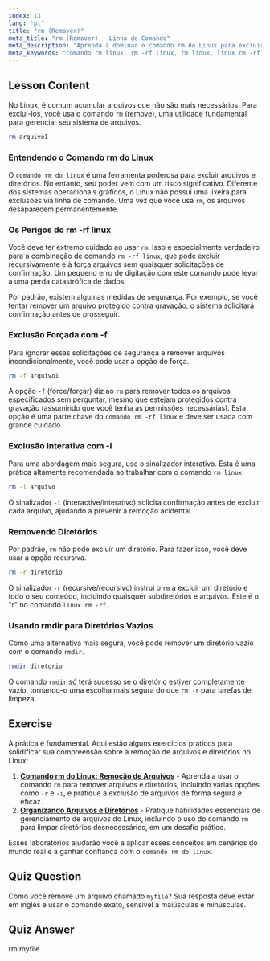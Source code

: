 ```yaml
---
index: 13
lang: "pt"
title: "rm (Remover)"
meta_title: "rm (Remover) - Linha de Comando"
meta_description: "Aprenda a dominar o comando rm do Linux para excluir arquivos com segurança. Este guia aborda o poderoso comando rm -rf do Linux, o modo interativo e como evitar armadilhas comuns ao usar rm no Linux."
meta_keywords: "comando rm linux, rm -rf linux, rm linux, linux rm -rf, comando rm -rf linux, comando rm, excluir arquivos linux, remover diretórios, rmdir"
---
```


## Lesson Content

No Linux, é comum acumular arquivos que não são mais necessários. Para excluí-los, você usa o comando `rm` (remove), uma utilidade fundamental para gerenciar seu sistema de arquivos.

```bash
rm arquivo1
```

### Entendendo o Comando rm do Linux

O `comando rm do linux` é uma ferramenta poderosa para excluir arquivos e diretórios. No entanto, seu poder vem com um risco significativo. Diferente dos sistemas operacionais gráficos, o Linux não possui uma lixeira para exclusões via linha de comando. Uma vez que você usa `rm`, os arquivos desaparecem permanentemente.

### Os Perigos do rm -rf linux

Você deve ter extremo cuidado ao usar `rm`. Isso é especialmente verdadeiro para a combinação de comando `rm -rf linux`, que pode excluir recursivamente e à força arquivos sem quaisquer solicitações de confirmação. Um pequeno erro de digitação com este comando pode levar a uma perda catastrófica de dados.

Por padrão, existem algumas medidas de segurança. Por exemplo, se você tentar remover um arquivo protegido contra gravação, o sistema solicitará confirmação antes de prosseguir.

### Exclusão Forçada com -f

Para ignorar essas solicitações de segurança e remover arquivos incondicionalmente, você pode usar a opção de força.

```bash
rm -f arquivo1
```

A opção `-f` (force/forçar) diz ao `rm` para remover todos os arquivos especificados sem perguntar, mesmo que estejam protegidos contra gravação (assumindo que você tenha as permissões necessárias). Esta opção é uma parte chave do `comando rm -rf linux` e deve ser usada com grande cuidado.

### Exclusão Interativa com -i

Para uma abordagem mais segura, use o sinalizador interativo. Esta é uma prática altamente recomendada ao trabalhar com o comando `rm linux`.

```bash
rm -i arquivo
```

O sinalizador `-i` (interactive/interativo) solicita confirmação antes de excluir cada arquivo, ajudando a prevenir a remoção acidental.

### Removendo Diretórios

Por padrão, `rm` não pode excluir um diretório. Para fazer isso, você deve usar a opção recursiva.

```bash
rm -r diretorio
```

O sinalizador `-r` (recursive/recursivo) instrui o `rm` a excluir um diretório e todo o seu conteúdo, incluindo quaisquer subdiretórios e arquivos. Este é o "r" no comando `linux rm -rf`.

### Usando rmdir para Diretórios Vazios

Como uma alternativa mais segura, você pode remover um diretório vazio com o comando `rmdir`.

```bash
rmdir diretorio
```

O comando `rmdir` só terá sucesso se o diretório estiver completamente vazio, tornando-o uma escolha mais segura do que `rm -r` para tarefas de limpeza.

## Exercise

A prática é fundamental. Aqui estão alguns exercícios práticos para solidificar sua compreensão sobre a remoção de arquivos e diretórios no Linux:

1. **[Comando rm do Linux: Remoção de Arquivos](https://labex.io/pt/labs/linux-linux-rm-command-file-removing-209741)** - Aprenda a usar o comando `rm` para remover arquivos e diretórios, incluindo várias opções como `-r` e `-i`, e pratique a exclusão de arquivos de forma segura e eficaz.
2. **[Organizando Arquivos e Diretórios](https://labex.io/pt/labs/linux-organizing-files-and-directories-387877)** - Pratique habilidades essenciais de gerenciamento de arquivos do Linux, incluindo o uso do comando `rm` para limpar diretórios desnecessários, em um desafio prático.

Esses laboratórios ajudarão você a aplicar esses conceitos em cenários do mundo real e a ganhar confiança com o `comando rm do linux`.

## Quiz Question

Como você remove um arquivo chamado `myfile`? Sua resposta deve estar em inglês e usar o comando exato, sensível a maiúsculas e minúsculas.

## Quiz Answer

rm myfile
